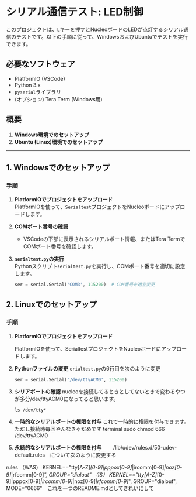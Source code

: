 # シリアル通信テスト: LED制御

このプロジェクトは、`L`キーを押すとNucleoボードのLEDが点灯するシリアル通信のテストです。以下の手順に従って、WindowsおよびUbuntuでテストを実行できます。

## 必要なソフトウェア
- PlatformIO (VSCode)
- Python 3.x
- `pyserial`ライブラリ
- (オプション) Tera Term (Windows用)

## 概要

1. **Windows環境でのセットアップ**
2. **Ubuntu (Linux)環境でのセットアップ**

---

## 1. Windowsでのセットアップ

### 手順

1. **PlatformIOでプロジェクトをアップロード**  
   PlatformIOを使って、`Serialtest`プロジェクトをNucleoボードにアップロードします。

2. **COMポート番号の確認**  
   - VSCodeの下部に表示されるシリアルポート情報、またはTera TermでCOMポート番号を確認します。

3. **`serialtest.py`の実行**  
   Pythonスクリプト`serialtest.py`を実行し、COMポート番号を適切に設定します。

   ```python
   ser = serial.Serial('COM3', 115200)  # COM番号を適宜変更

## 2. Linuxでのセットアップ

### 手順

1. **PlatformIOでプロジェクトをアップロード**

   PlatformIOを使って、SerialtestプロジェクトをNucleoボードにアップロードします。

2. **Pythonファイルの変更**
     `erialtest.py`の6行目を次のように変更
   ```python
   ser = serial.Serial('/dev/ttyACM0', 115200)

3. **シリアポートの確認**
   nucleoを接続してるときとしてないときで変わるやつが多分/dev/ttyACM0になってると思います。
   
   ```terminal
   ls /dev/tty*

4. **一時的なシリアルポートの権限を付与**
   これで一時的に権限を付与できます。ただし接続時毎回やんなきゃだめです
terminal
   sudo chmod 666 /dev/ttyACM0

4. **永続的なシリアルポートの権限を付与**
　　/lib/udev/rules.d/50-udev-default.rules　について次のように変更する
   
rules
  （WAS）
   KERNEL=="tty[A-Z]*[0-9]|pppox[0-9]*|ircomm[0-9]*|noz[0-9]*|rfcomm[0-9]*", GROUP="dialout"
  （IS） 
   KERNEL=="tty[A-Z]*[0-9]|pppox[0-9]*|ircomm[0-9]*|noz[0-9]*|rfcomm[0-9]*", GROUP="dialout", MODE="0666"　これを一つのREADME.mdとしてきれいにして
